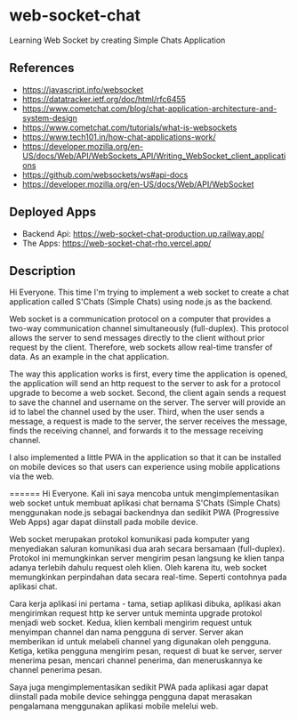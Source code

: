 # web-socket-chat
Learning Web Socket by creating Simple Chats Application

## References
- https://javascript.info/websocket
- https://datatracker.ietf.org/doc/html/rfc6455
- https://www.cometchat.com/blog/chat-application-architecture-and-system-design
- https://www.cometchat.com/tutorials/what-is-websockets
- https://www.tech101.in/how-chat-applications-work/
- https://developer.mozilla.org/en-US/docs/Web/API/WebSockets_API/Writing_WebSocket_client_applications
- https://github.com/websockets/ws#api-docs
- https://developer.mozilla.org/en-US/docs/Web/API/WebSocket

## Deployed Apps
- Backend Api: https://web-socket-chat-production.up.railway.app/
- The Apps: https://web-socket-chat-rho.vercel.app/

## Description

Hi Everyone. This time I'm trying to implement a web socket to create a chat application called S'Chats (Simple Chats) using node.js as the backend.

Web socket is a communication protocol on a computer that provides a two-way communication channel simultaneously (full-duplex). This protocol allows the server to send messages directly to the client without prior request by the client. Therefore, web sockets allow real-time transfer of data. As an example in the chat application.

The way this application works is first, every time the application is opened, the application will send an http request to the server to ask for a protocol upgrade to become a web socket. Second, the client again sends a request to save the channel and username on the server. The server will provide an id to label the channel used by the user. Third, when the user sends a message, a request is made to the server, the server receives the message, finds the receiving channel, and forwards it to the message receiving channel.

I also implemented a little PWA in the application so that it can be installed on mobile devices so that users can experience using mobile applications via the web.

======
Hi Everyone. Kali ini saya mencoba untuk mengimplementasikan web socket untuk membuat aplikasi chat bernama S'Chats (Simple Chats) menggunakan node.js sebagai backendnya dan sedikit PWA (Progressive Web Apps) agar dapat diinstall pada mobile device.

Web socket merupakan protokol komunikasi pada komputer yang menyediakan saluran komunikasi dua arah secara bersamaan (full-duplex). Protokol ini memungkinkan server mengirim pesan langsung ke klien tanpa adanya terlebih dahulu request oleh klien. Oleh karena itu, web socket memungkinkan perpindahan data secara real-time. Seperti contohnya pada aplikasi chat.

Cara kerja aplikasi ini pertama - tama, setiap aplikasi dibuka, aplikasi akan mengirimkan request http ke server untuk meminta upgrade protokol menjadi web socket. Kedua, klien kembali mengirim request untuk menyimpan channel dan nama pengguna di server. Server akan memberikan id untuk melabeli channel yang digunakan oleh pengguna. Ketiga, ketika pengguna mengirim pesan, request di buat ke server, server menerima pesan, mencari channel penerima, dan meneruskannya ke channel penerima pesan.

Saya juga mengimplementasikan sedikit PWA pada aplikasi agar dapat diinstall pada mobile device sehingga pengguna dapat merasakan pengalamana menggunakan aplikasi mobile melelui web.
